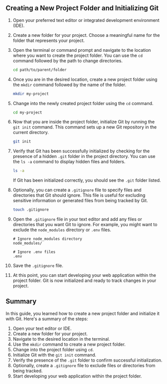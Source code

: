 

## Creating a New Project Folder and Initializing Git

1. Open your preferred text editor or integrated development environment (IDE).

2. Create a new folder for your project. Choose a meaningful name for the folder that represents your project.

3. Open the terminal or command prompt and navigate to the location where you want to create the project folder. You can use the `cd` command followed by the path to change directories.

   ```bash
   cd path/to/parent/folder
   ```

4. Once you are in the desired location, create a new project folder using the `mkdir` command followed by the name of the folder.

   ```bash
   mkdir my-project
   ```

5. Change into the newly created project folder using the `cd` command.

   ```bash
   cd my-project
   ```

6. Now that you are inside the project folder, initialize Git by running the `git init` command. This command sets up a new Git repository in the current directory.

   ```bash
   git init
   ```

7. Verify that Git has been successfully initialized by checking for the presence of a hidden `.git` folder in the project directory. You can use the `ls -a` command to display hidden files and folders.

   ```bash
   ls -a
   ```

   If Git has been initialized correctly, you should see the `.git` folder listed.

8. Optionally, you can create a `.gitignore` file to specify files and directories that Git should ignore. This file is useful for excluding sensitive information or generated files from being tracked by Git.

   ```bash
   touch .gitignore
   ```

9. Open the `.gitignore` file in your text editor and add any files or directories that you want Git to ignore. For example, you might want to exclude the `node_modules` directory or `.env` files.

   ```plaintext
   # Ignore node_modules directory
   node_modules/

   # Ignore .env files
   .env
   ```

10. Save the `.gitignore` file.

11. At this point, you can start developing your web application within the project folder. Git is now initialized and ready to track changes in your project.

## Summary

In this guide, you learned how to create a new project folder and initialize it with Git. Here's a summary of the steps:

1. Open your text editor or IDE.
2. Create a new folder for your project.
3. Navigate to the desired location in the terminal.
4. Use the `mkdir` command to create a new project folder.
5. Change into the project folder using `cd`.
6. Initialize Git with the `git init` command.
7. Verify the presence of the `.git` folder to confirm successful initialization.
8. Optionally, create a `.gitignore` file to exclude files or directories from being tracked.
9. Start developing your web application within the project folder.

